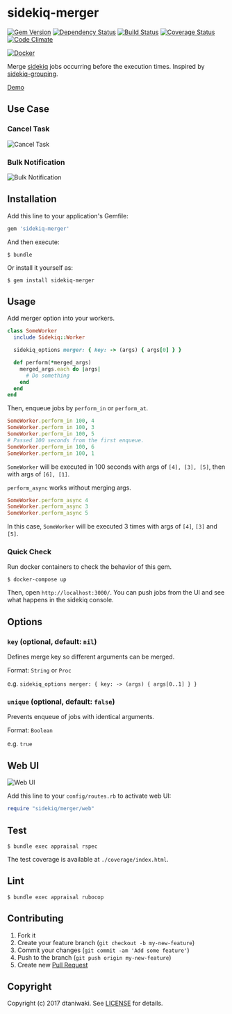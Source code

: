# sidekiq-merger

[![Gem Version][gem-image]][gem-link]
[![Dependency Status][deps-image]][deps-link]
[![Build Status][build-image]][build-link]
[![Coverage Status][cov-image]][cov-link]
[![Code Climate][gpa-image]][gpa-link]

[![Docker][docker-hub-image]][docker-hub-link]

Merge [sidekiq](http://sidekiq.org/) jobs occurring before the execution times. Inspired by [sidekiq-grouping](https://github.com/gzigzigzeo/sidekiq-grouping).

[Demo](http://sidekiq-merger.dtaniwaki.com/)

## Use Case

### Cancel Task

![Cancel Task](misc/cancel_task_flow.png)

### Bulk Notification

![Bulk Notification](misc/bulk_notification_flow.png)

## Installation

Add this line to your application's Gemfile:

```ruby
gem 'sidekiq-merger'
```

And then execute:

    $ bundle

Or install it yourself as:

    $ gem install sidekiq-merger

## Usage

Add merger option into your workers.

```ruby
class SomeWorker
  include Sidekiq::Worker

  sidekiq_options merger: { key: -> (args) { args[0] } }

  def perform(*merged_args)
    merged_args.each do |args|
      # Do something
    end
  end
end
```

Then, enqueue jobs by `perform_in` or `perform_at`.

```ruby
SomeWorker.perform_in 100, 4
SomeWorker.perform_in 100, 3
SomeWorker.perform_in 100, 5
# Passed 100 seconds from the first enqueue.
SomeWorker.perform_in 100, 6
SomeWorker.perform_in 100, 1
```

`SomeWorker` will be executed in 100 seconds with args of `[4], [3], [5]`, then with args of `[6], [1]`.

`perform_async` works without merging args.

```ruby
SomeWorker.perform_async 4
SomeWorker.perform_async 3
SomeWorker.perform_async 5
```

In this case, `SomeWorker` will be executed 3 times with args of `[4]`, `[3]` and `[5]`.

### Quick Check

Run docker containers to check the behavior of this gem.

    $ docker-compose up

Then, open `http://localhost:3000/`. You can push jobs from the UI and see what happens in the sidekiq console.

## Options

### `key` (optional, default: `nil`)

Defines merge key so different arguments can be merged.

Format: `String` or `Proc`

e.g. `sidekiq_options merger: { key: -> (args) { args[0..1] } }`

### `unique` (optional, default: `false`)

Prevents enqueue of jobs with identical arguments.

Format: `Boolean`

e.g. `true`

## Web UI

![Web UI](misc/web_ui.png)

Add this line to your `config/routes.rb` to activate web UI:

```ruby
require "sidekiq/merger/web"
```

## Test

    $ bundle exec appraisal rspec

The test coverage is available at `./coverage/index.html`.

## Lint

    $ bundle exec appraisal rubocop

## Contributing

1. Fork it
2. Create your feature branch (`git checkout -b my-new-feature`)
3. Commit your changes (`git commit -am 'Add some feature'`)
4. Push to the branch (`git push origin my-new-feature`)
5. Create new [Pull Request](../../pull/new/master)

## Copyright

Copyright (c) 2017 dtaniwaki. See [LICENSE](LICENSE) for details.

[gem-image]:   https://badge.fury.io/rb/sidekiq-merger.svg
[gem-link]:    http://badge.fury.io/rb/sidekiq-merger
[build-image]: https://secure.travis-ci.org/dtaniwaki/sidekiq-merger.svg
[build-link]:  http://travis-ci.org/dtaniwaki/sidekiq-merger
[deps-image]:  https://gemnasium.com/dtaniwaki/sidekiq-merger.svg
[deps-link]:   https://gemnasium.com/dtaniwaki/sidekiq-merger
[cov-image]:   https://coveralls.io/repos/dtaniwaki/sidekiq-merger/badge.png
[cov-link]:    https://coveralls.io/r/dtaniwaki/sidekiq-merger
[gpa-image]:   https://codeclimate.com/github/dtaniwaki/sidekiq-merger.svg
[gpa-link]:    https://codeclimate.com/github/dtaniwaki/sidekiq-merger
[docker-hub-image]: http://dockeri.co/image/dtaniwaki/sidekiq-merger
[docker-hub-link]: https://hub.docker.com/r/dtaniwaki/sidekiq-merger/

